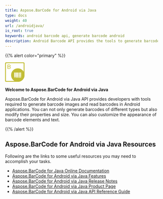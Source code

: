 ```yaml
---
title: Aspose.BarCode for Android via Java
type: docs
weight: 40
url: /androidjava/
is_root: true
keywords: android barcode api, generate barcode android
description: Android Barcode API provides the tools to generate barcode images and recognize barcodes from within Android applications. You can generate barcodes of different types, control the size of bars and customize appearance of barcode text on barcode images.
---
```


{{% alert color="primary" %}} 

![Aspose.BarCode for Android via Java Product Logo](home_1.png)

**Welcome to Aspose.BarCode for Android via Java**

Aspose.BarCode for Android via Java API provides developers with tools required to generate barcode images and read barcodes in Android applications. You can not only generate barcodes of different types but also modify their properties and size. You can also customize the appearance of barcode elements and text.

{{% /alert %}} 

## **Aspose.BarCode for Android via Java Resources**

Following are the links to some useful resources you may need to accomplish your tasks.

- [Aspose.BarCode for Java Online Documentation](/barcode/androidjava/)
- [Aspose.BarCode for Android via Java Features](/barcode/java/aspose-barcode-for-android-via-java-features/)
- [Aspose.BarCode for Android via Java Release Notes](/barcode/java/android-via-java-release-notes/)
- [Aspose.BarCode for Android via Java Product Page](https://products.aspose.com/barcode/android-java/)
- [Aspose.BarCode for Android via Java API Reference Guide](https://reference.aspose.com/java/barcode/) 






